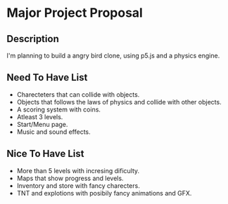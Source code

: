 # Major Project Proposal

## Description
I'm planning to build a angry bird clone, using p5.js and a physics engine.

## Need To Have List
- Charecteters that can collide with objects.
- Objects that  follows the laws of physics and collide with other objects.
- A scoring system with coins.
- Atleast 3 levels.
- Start/Menu page.
- Music and sound effects.

## Nice To Have List
- More than 5 levels with incresing dificulty.
- Maps that show progress and levels.
- Inventory and store with fancy charecters.
- TNT and explotions with posibily fancy animations and GFX.
